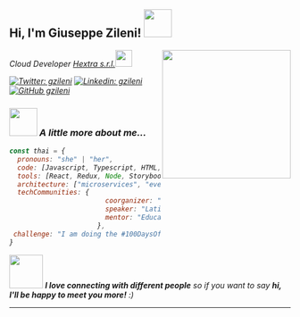 <h2> Hi, I'm Giuseppe Zileni! <img src="https://media.giphy.com/media/ZVik7pBtu9dNS/giphy.gif" width="50"></h2>
<img align='right' src="https://media.giphy.com/media/ieyl9zmCjO4b4t6qoY/giphy.gif" width="230">
<p><em>Cloud Developer <a target="_blank" href="https://www.hextra.it">Hextra s.r.l.</a><img src="https://media.giphy.com/media/fYSnHlufseco8Fh93Z/giphy.gif" width="30"></br></p>

[![Twitter: gzileni](https://img.shields.io/twitter/follow/gzileni_dev?style=social)](https://twitter.com/gzileni_dev)
[![Linkedin: gzileni](https://img.shields.io/badge/-gzileni-blue?style=flat-square&logo=Linkedin&logoColor=white&link=https://www.linkedin.com/in/gzileni/)](https://www.linkedin.com/in/thaianebraga/)
[![GitHub gzileni](https://img.shields.io/github/followers/gzileni?label=follow&style=social)](https://github.com/gzileni)


### <img src="https://media.giphy.com/media/VgCDAzcKvsR6OM0uWg/giphy.gif" width="50"> A little more about me...  

```javascript
const thai = {
  pronouns: "she" | "her",
  code: [Javascript, Typescript, HTML, CSS, Ruby, Python, Java],
  tools: [React, Redux, Node, Storybook, Styled-Components, Jest, Docker],
  architecture: ["microservices", "event-driven", "design system pattern"],
  techCommunities: {
                        coorganizer: "AfroPython",
                        speaker: "Latinity",
                        mentor: "EducaTRANSforma"
                      },
 challenge: "I am doing the #100DaysOfCode challenge focused on react and typescript"
}
```

<img src="https://media.giphy.com/media/LnQjpWaON8nhr21vNW/giphy.gif" width="60"> <em><b>I love connecting with different people</b> so if you want to say <b>hi, I'll be happy to meet you more!</b> :)</em>

---
